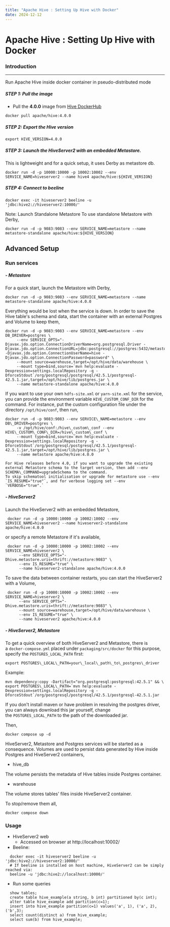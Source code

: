 ```yaml
---
title: "Apache Hive : Setting Up Hive with Docker"
date: 2024-12-12
---
```


# Apache Hive : Setting Up Hive with Docker

### Introduction

---

Run Apache Hive inside docker container in pseudo-distributed mode

##### **STEP 1: Pull the image**

* Pull the **4.0.0** image from [Hive DockerHub](https://hub.docker.com/r/apache/hive/tags)

```
docker pull apache/hive:4.0.0

```
##### **STEP 2: Export the Hive version**

```
export HIVE_VERSION=4.0.0

```
##### **STEP 3: Launch the HiveServer2 with an embedded Metastore.**

This is lightweight and for a quick setup, it uses Derby as metastore db.

```
docker run -d -p 10000:10000 -p 10002:10002 --env SERVICE_NAME=hiveserver2 --name hive4 apache/hive:${HIVE_VERSION}

```
##### **STEP 4: Connect to beeline**

```
docker exec -it hiveserver2 beeline -u 'jdbc:hive2://hiveserver2:10000/'

```
Note: Launch Standalone Metastore To use standalone Metastore with Derby,

```
docker run -d -p 9083:9083 --env SERVICE_NAME=metastore --name metastore-standalone apache/hive:${HIVE_VERSION}

```
## Advanced Setup

### Run services

##### **- Metastore**

For a quick start, launch the Metastore with Derby,

```
docker run -d -p 9083:9083 --env SERVICE_NAME=metastore --name metastore-standalone apache/hive:4.0.0

```
Everything would be lost when the service is down. In order to save the Hive table's schema and data, start the container with an external Postgres and Volume to keep them,

```
docker run -d -p 9083:9083 --env SERVICE_NAME=metastore --env DB_DRIVER=postgres \  
     --env SERVICE_OPTS="-Djavax.jdo.option.ConnectionDriverName=org.postgresql.Driver -Djavax.jdo.option.ConnectionURL=jdbc:postgresql://postgres:5432/metastore\_db -Djavax.jdo.option.ConnectionUserName=hive -Djavax.jdo.option.ConnectionPassword=password" \  
     --mount source=warehouse,target=/opt/hive/data/warehouse \  
     --mount type=bind,source=`mvn help:evaluate -Dexpression=settings.localRepository -q -DforceStdout`/org/postgresql/postgresql/42.5.1/postgresql-42.5.1.jar,target=/opt/hive/lib/postgres.jar \  
     --name metastore-standalone apache/hive:4.0.0
```
If you want to use your own `hdfs-site.xml` or `yarn-site.xml` for the service, you can provide the environment variable `HIVE_CUSTOM_CONF_DIR` for the command. For instance, put the custom configuration file under the directory `/opt/hive/conf`, then run,

```
docker run -d -p 9083:9083 --env SERVICE\_NAME=metastore --env DB\_DRIVER=postgres \
     -v /opt/hive/conf:/hive\_custom\_conf --env HIVE\_CUSTOM\_CONF\_DIR=/hive\_custom\_conf \
     --mount type=bind,source=`mvn help:evaluate -Dexpression=settings.localRepository -q -DforceStdout`/org/postgresql/postgresql/42.5.1/postgresql-42.5.1.jar,target=/opt/hive/lib/postgres.jar \
     --name metastore apache/hive:4.0.0  
  
For Hive releases before 4.0, if you want to upgrade the existing external Metastore schema to the target version, then add --env SCHEMA\_COMMAND=upgradeSchema to the command.  
To skip schematool initialisation or upgrade for metastore use --env `IS_RESUME="true"`, and for verbose logging set --env `VERBOSE="true".`
```
##### **- HiveServer2**

Launch the HiveServer2 with an embedded Metastore,

```
 docker run -d -p 10000:10000 -p 10002:10002 --env SERVICE_NAME=hiveserver2 --name hiveserver2-standalone apache/hive:4.0.0

```
or specify a remote Metastore if it's available,

```
 docker run -d -p 10000:10000 -p 10002:10002 --env SERVICE_NAME=hiveserver2 \
      --env SERVICE_OPTS="-Dhive.metastore.uris=thrift://metastore:9083" \
      --env IS_RESUME="true" \
      --name hiveserver2-standalone apache/hive:4.0.0

```
To save the data between container restarts, you can start the HiveServer2 with a Volume,

```
 docker run -d -p 10000:10000 -p 10002:10002 --env SERVICE_NAME=hiveserver2 \
      --env SERVICE_OPTS="-Dhive.metastore.uris=thrift://metastore:9083" \
      --mount source=warehouse,target=/opt/hive/data/warehouse \
      --env IS_RESUME="true" \
      --name hiveserver2 apache/hive:4.0.0  

```
##### **- HiveServer2, Metastore**

To get a quick overview of both HiveServer2 and Metastore, there is a `docker-compose.yml` placed under `packaging/src/docker` for this purpose, specify the `POSTGRES_LOCAL_PATH` first:

```
export POSTGRES\_LOCAL\_PATH=your\_local\_path\_to\_postgres\_driver
```
Example:

```
mvn dependency:copy -Dartifact="org.postgresql:postgresql:42.5.1" && \
export POSTGRES\_LOCAL\_PATH=`mvn help:evaluate -Dexpression=settings.localRepository -q -DforceStdout`/org/postgresql/postgresql/42.5.1/postgresql-42.5.1.jar 
```
If you don't install maven or have problem in resolving the postgres driver, you can always download this jar yourself, change the `POSTGRES_LOCAL_PATH` to the path of the downloaded jar.

Then,

```
docker compose up -d
```
HiveServer2, Metastore and Postgres services will be started as a consequence. Volumes are used to persist data generated by Hive inside Postgres and HiveServer2 containers,

* hive\_db

The volume persists the metadata of Hive tables inside Postgres container.
* warehouse

The volume stores tables' files inside HiveServer2 container.

To stop/remove them all,

```
docker compose down
```
### Usage

* HiveServer2 web
	+ Accessed on browser at http://localhost:10002/
* Beeline:
```
  docker exec -it hiveserver2 beeline -u 'jdbc:hive2://hiveserver2:10000/'
  # If beeline is installed on host machine, HiveServer2 can be simply reached via:
  beeline -u 'jdbc:hive2://localhost:10000/'

```
* Run some queries
```
  show tables;
  create table hive_example(a string, b int) partitioned by(c int);
  alter table hive_example add partition(c=1);
  insert into hive_example partition(c=1) values('a', 1), ('a', 2),('b',3);
  select count(distinct a) from hive_example;
  select sum(b) from hive_example;

```

 

 

